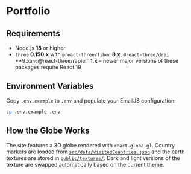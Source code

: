 # Portfolio

## Requirements

* Node.js **18** or higher
* `three` **0.150.x** with `@react-three/fiber` **8.x**, `@react-three/drei` **9.x`
  and `@react-three/rapier` **1.x** – newer major versions of these
  packages require React 19

## Environment Variables

Copy `.env.example` to `.env` and populate your EmailJS configuration:

```bash
cp .env.example .env
```

## How the Globe Works

The site features a 3D globe rendered with `react-globe.gl`. Country markers are
loaded from [`src/data/visitedCountries.json`](src/data/visitedCountries.json)
and the earth textures are stored in [`public/textures/`](public/textures/).
Dark and light versions of the texture are swapped automatically based on the
current theme.
